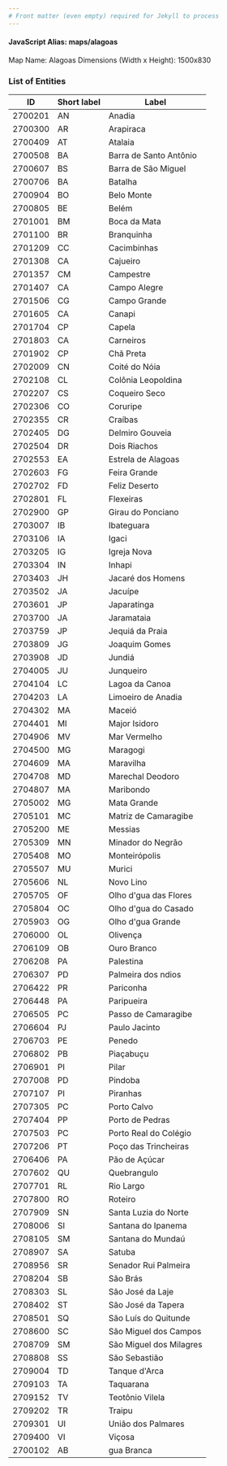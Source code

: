 ```yaml
---
# Front matter (even empty) required for Jekyll to process
---
```


#### JavaScript Alias: maps/alagoas

Map Name: Alagoas
Dimensions (Width x Height): 1500x830

### List of Entities

| ID      | Short label | Label                   |
| ------- | ----------- | ----------------------- |
| 2700201 | AN          | Anadia                  |
| 2700300 | AR          | Arapiraca               |
| 2700409 | AT          | Atalaia                 |
| 2700508 | BA          | Barra de Santo Antônio  |
| 2700607 | BS          | Barra de São Miguel     |
| 2700706 | BA          | Batalha                 |
| 2700904 | BO          | Belo Monte              |
| 2700805 | BE          | Belém                   |
| 2701001 | BM          | Boca da Mata            |
| 2701100 | BR          | Branquinha              |
| 2701209 | CC          | Cacimbinhas             |
| 2701308 | CA          | Cajueiro                |
| 2701357 | CM          | Campestre               |
| 2701407 | CA          | Campo Alegre            |
| 2701506 | CG          | Campo Grande            |
| 2701605 | CA          | Canapi                  |
| 2701704 | CP          | Capela                  |
| 2701803 | CA          | Carneiros               |
| 2701902 | CP          | Chã Preta               |
| 2702009 | CN          | Coité do Nóia           |
| 2702108 | CL          | Colônia Leopoldina      |
| 2702207 | CS          | Coqueiro Seco           |
| 2702306 | CO          | Coruripe                |
| 2702355 | CR          | Craíbas                 |
| 2702405 | DG          | Delmiro Gouveia         |
| 2702504 | DR          | Dois Riachos            |
| 2702553 | EA          | Estrela de Alagoas      |
| 2702603 | FG          | Feira Grande            |
| 2702702 | FD          | Feliz Deserto           |
| 2702801 | FL          | Flexeiras               |
| 2702900 | GP          | Girau do Ponciano       |
| 2703007 | IB          | Ibateguara              |
| 2703106 | IA          | Igaci                   |
| 2703205 | IG          | Igreja Nova             |
| 2703304 | IN          | Inhapi                  |
| 2703403 | JH          | Jacaré dos Homens       |
| 2703502 | JA          | Jacuípe                 |
| 2703601 | JP          | Japaratinga             |
| 2703700 | JA          | Jaramataia              |
| 2703759 | JP          | Jequiá da Praia         |
| 2703809 | JG          | Joaquim Gomes           |
| 2703908 | JD          | Jundiá                  |
| 2704005 | JU          | Junqueiro               |
| 2704104 | LC          | Lagoa da Canoa          |
| 2704203 | LA          | Limoeiro de Anadia      |
| 2704302 | MA          | Maceió                  |
| 2704401 | MI          | Major Isidoro           |
| 2704906 | MV          | Mar Vermelho            |
| 2704500 | MG          | Maragogi                |
| 2704609 | MA          | Maravilha               |
| 2704708 | MD          | Marechal Deodoro        |
| 2704807 | MA          | Maribondo               |
| 2705002 | MG          | Mata Grande             |
| 2705101 | MC          | Matriz de Camaragibe    |
| 2705200 | ME          | Messias                 |
| 2705309 | MN          | Minador do Negrão       |
| 2705408 | MO          | Monteirópolis           |
| 2705507 | MU          | Murici                  |
| 2705606 | NL          | Novo Lino               |
| 2705705 | OF          | Olho d'gua das Flores   |
| 2705804 | OC          | Olho d'gua do Casado    |
| 2705903 | OG          | Olho d'gua Grande       |
| 2706000 | OL          | Olivença                |
| 2706109 | OB          | Ouro Branco             |
| 2706208 | PA          | Palestina               |
| 2706307 | PD          | Palmeira dos ndios      |
| 2706422 | PR          | Pariconha               |
| 2706448 | PA          | Paripueira              |
| 2706505 | PC          | Passo de Camaragibe     |
| 2706604 | PJ          | Paulo Jacinto           |
| 2706703 | PE          | Penedo                  |
| 2706802 | PB          | Piaçabuçu               |
| 2706901 | PI          | Pilar                   |
| 2707008 | PD          | Pindoba                 |
| 2707107 | PI          | Piranhas                |
| 2707305 | PC          | Porto Calvo             |
| 2707404 | PP          | Porto de Pedras         |
| 2707503 | PC          | Porto Real do Colégio   |
| 2707206 | PT          | Poço das Trincheiras    |
| 2706406 | PA          | Pão de Açúcar           |
| 2707602 | QU          | Quebrangulo             |
| 2707701 | RL          | Rio Largo               |
| 2707800 | RO          | Roteiro                 |
| 2707909 | SN          | Santa Luzia do Norte    |
| 2708006 | SI          | Santana do Ipanema      |
| 2708105 | SM          | Santana do Mundaú       |
| 2708907 | SA          | Satuba                  |
| 2708956 | SR          | Senador Rui Palmeira    |
| 2708204 | SB          | São Brás                |
| 2708303 | SL          | São José da Laje        |
| 2708402 | ST          | São José da Tapera      |
| 2708501 | SQ          | São Luís do Quitunde    |
| 2708600 | SC          | São Miguel dos Campos   |
| 2708709 | SM          | São Miguel dos Milagres |
| 2708808 | SS          | São Sebastião           |
| 2709004 | TD          | Tanque d'Arca           |
| 2709103 | TA          | Taquarana               |
| 2709152 | TV          | Teotônio Vilela         |
| 2709202 | TR          | Traipu                  |
| 2709301 | UI          | União dos Palmares      |
| 2709400 | VI          | Viçosa                  |
| 2700102 | AB          | gua Branca              |
